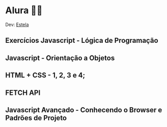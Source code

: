 ﻿# Alura 	👩‍💻

Dev: [Estela](https://github.com/ste2021)

## Exercícios Javascript - Lógica de Programação

## Javascript - Orientação a Objetos

##  HTML + CSS - 1, 2, 3 e 4;

## FETCH API

## Javascript Avançado - Conhecendo o Browser e Padrões de Projeto

